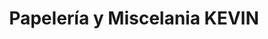 ---
title: "Papelería y Miscelania KEVIN"
url: /castilla-la-nueva/papeleria-y-miscelania-kevin/
shop: material de oficina
---